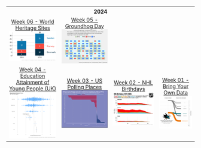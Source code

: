 <table>
<thread>
  <th colspan="4">2024</th>
<tr>
  <td align="center">
    <a href="https://github.com/hdailey/TidyTuesday/tree/main/2024/2024-02-06_UNESCO">
    Week 06 - World Heritage Sites
    </a>
  <img src="https://github.com/hdailey/TidyTuesday/blob/main/2024/2024-02-06_UNESCO/2024-02-06_TT.png">
  </td>
  
 <td align="center">
  <a href="https://github.com/hdaiey/TidyTuesday/tree/main/2024/2024-01-31_GroundhogDay">
  Week 05 - Groundhog Day
  </a>
<img src="https://github.com/hdailey/TidyTuesday/blob/main/2024/2024-01-31_GroundhogDay/2024-02-06_TT.png">
</td> 
</tr>
    
<tr> 
<td align="center">
  <a href="https://github.com/hdaiey/TidyTuesday/tree/main/2024/2024-01-23_UKEducation">
  Week 04 - Education Attainment of Young People (UK)
  </a>
<img src="https://github.com/hdailey/TidyTuesday/blob/main/2024/2024-01-23_UKEducation/2024-01-23_TT.png">
</td>

<td align="center">
  <a href="https://github.com/hdailey/TidyTuesday/tree/main/2024/2024-01-16_USPollingPlaces">
  Week 03 - US Polling Places
  </a>
<img src="https://github.com/hdailey/TidyTuesday/blob/main/2024/2024-01-16_USPollingPlaces/2024-01-16_TT.png">
</td>

<td align="center">
  <a href="https://github.com/hdailey/TidyTuesday/tree/main/2024/2024-01-09_NHLBirthdays">
  Week 02 - NHL Birthdays
  </a>
<img src="https://github.com/hdailey/TidyTuesday/blob/main/2024/2024-01-09_NHLBirthdays/2024-01-09_TT.png">
</td>

<td align="center">
   <a href="https://github.com/hdailey/TidyTuesday/tree/main/2024/2024-01-02_BringYourOwn">
  Week 01 - Bring Your Own Data
  </a>
<img src="https://github.com/hdailey/TidyTuesday/blob/main/2024/2024-01-02_BringYourOwn/2024-01-03_TT.png"> 
  </td>
</tr>

</thread>
</table>
